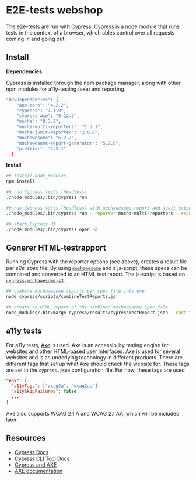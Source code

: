 # E2E-tests webshop

The e2e-tests are run with [Cypress](https://on.cypress.io). Cypress is a node module that runs tests in the context of 
a browser, which ables control over all requests coming in and going out.

## Install

**Dependencies**

Cypress is installed through the npm package manager, along with other npm modules for a11y-testing (axe) and reporting.
```bash
"devDependencies": {
    "axe-core": "4.2.2",
    "cypress": "7.1.0",
    "cypress-axe": "0.12.2",
    "mocha": "8.3.2",
    "mocha-multi-reporters": "1.5.1",
    "mocha-junit-reporter": "2.0.0",
    "mochawesome": "6.2.2",
    "mochawesome-report-generator": "5.2.0",
    "prettier": "2.2.1"
  }
```

**Install**
```bash
## install node_modules
npm install

## run Cypress tests (headless)
./node_modules/.bin/cypress run

## run Cypress tests (headless) with mochawesome-report and junit outputs
./node_modules/.bin/cypress run --reporter mocha-multi-reporters --reporter-options configFile=cypress-reporter-config.json

## start Cypress UI
./node_modules/.bin/cypress open -d
```

## Generer HTML-testrapport

Running Cypress with the reporter options (see above), creates a result file per _e2e_spec_ file. By using [`mochawesome`](https://www.npmjs.com/package/mochawesome)
and a js-script, these specs can be combined and converted to an HTML test report. The js-script is based on [`cypress-mochawesome-s3`](https://github.com/testdrivenio/cypress-mochawesome-s3).

```bash
## combine mochawesome reports per spec file into one
node cypress/scripts/combineTestReports.js

## create an HTML report of the combined mochawesome spec file
node_modules/.bin/marge cypress/results/cypressTestReport.json --code false --reportFilename cypressTestReport --reportDir ./cypress/results
```

## a11y tests

For a11y tests, [Axe](https://github.com/dequelabs/axe-core) is used. Axe is an accessibility testing engine for websites
and other HTML-based user interfaces. Axe is used for several websites and is an underlying technology in different
products. There are different tags that set up what Axe should check the website for. These tags are set in the
`cypress.json` configuration file. For now, these tags are used

```json
"env": {
  "a11yTags": ["wcag2a", "wcag2aa"],
  "a11ySkipFailures": false,
  ...
}
```
Axe also supports WCAG 2.1 A and WCAG 2.1 AA, which will be included later.

## Resources

* [Cypress Docs](https://on.cypress.io)
* [Cypress CLI Tool Docs](https://github.com/cypress-io/cypress-cli)
* [Cypress and AXE](https://www.npmjs.com/package/cypress-axe)
* [AXE documentation](https://www.deque.com/axe/core-documentation/api-documentation/)
